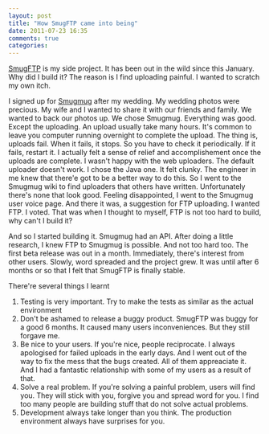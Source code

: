 ```yaml
---
layout: post
title: "How SmugFTP came into being"
date: 2011-07-23 16:35
comments: true
categories:
---
```


[SmugFTP](http://smugftp.com) is my side project. It has been out in the wild since this January. Why did I build it? The reason is I find uploading painful. I wanted to scratch my own itch.

<!-- more -->

I signed up for [Smugmug](http://www.smugmug.com) after my wedding. My wedding photos were precious. My wife and I wanted to share it with our friends and family. We wanted to back our photos up. We chose Smugmug. Everything was good. Except the uploading. An upload usually take many hours. It's common to leave you computer running overnight to complete the upload. The thing is, uploads fail. When it fails, it stops. So you have to check it periodically. If it fails, restart it. I actually felt a sense of relief and accomplishement once the uploads are complete. I wasn't happy with the web uploaders. The default uploader doesn't work. I chose the Java one. It felt clunky. The engineer in me knew that there'e got to be a better way to do this. So I went to the Smugmug wiki to find uploaders that others have written. Unfortunately there's none that look good. Feeling disappointed, I went to the Smugmug user voice page. And there it was, a suggestion for FTP uploading. I wanted FTP. I voted. That was when I thought to myself, FTP is not too hard to build, why can't I build it?

And so I started building it. Smugmug had an API. After doing a little research, I knew FTP to Smugmug is possible. And not too hard too. The first beta release was out in a month. Immediately, there's interest from other users. Slowly, word spreaded and the project grew. It was until after 6 months or so that I felt that SmugFTP is finally stable.

There're several things I learnt

1. Testing is very important. Try to make the tests as similar as the actual environment
2. Don't be ashamed to release a buggy product. SmugFTP was buggy for a good 6 months. It caused many users inconveniences. But they still forgave me.
3. Be nice to your users. If you're nice, people reciprocate. I always apologised for failed uploads in the early days. And I went out of the way to fix the mess that the bugs created. All of them appreaciate it. And I had a fantastic relationship with some of my users as a result of that.
4. Solve a real problem. If you're solving a painful problem, users will find you. They will stick with you, forgive you and spread word for you. I find too many people are building stuff that do not solve actual problems.
5. Development always take longer than you think. The production environment always have surprises for you.
